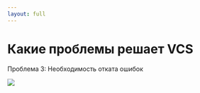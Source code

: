 ```yaml
---
layout: full
---
```


# Какие проблемы решает VCS
Проблема 3: Необходимость отката ошибок 

![](/images/developer-breaks-prod.png)

